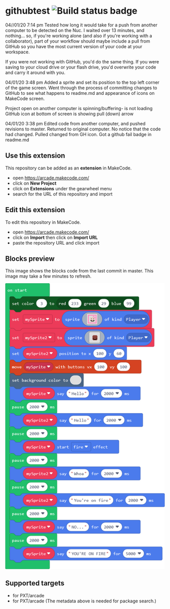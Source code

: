 # githubtest ![Build status badge](https://github.com/iwearthecrowns/githubtest/workflows/MakeCode/badge.svg)

04//01/20 7:14 pm
Tested how long it would take for a push from another computer to be detected on the Nuc. I waited over 13 minutes, and nothing... so, if you're working alone (and also if you're working with a collaborator), part of your workflow should maybe include a pull from GitHub so you have the most current version of your code at your workspace.

If you were not working with GitHub, you'd do the same thing. If you were saving to your cloud drive or your flash drive, you'd overwrite your code and carry it around with you.

04/01/20 3:48 pm
Added a sprite and set its position to the top left corner of the game screen. Went through the process of committing changes to GitHub to see what happens to readme.md and appearance of icons on MakeCode screen.

Project open on another computer is spinning/buffering- is not loading
GitHub icon at bottom of screen is showing pull (down) arrow

04/01/20 3:38 pm
Edited code from another computer, and pushed revisions to master. Returned to original computer. No notice that the code had changed. Pulled changed from GH icon. Got a github fail badge in readme.md

## Use this extension

This repository can be added as an **extension** in MakeCode.

* open https://arcade.makecode.com/
* click on **New Project**
* click on **Extensions** under the gearwheel menu
* search for the URL of this repository and import

## Edit this extension

To edit this repository in MakeCode.

* open https://arcade.makecode.com/
* click on **Import** then click on **Import URL**
* paste the repository URL and click import

## Blocks preview

This image shows the blocks code from the last commit in master.
This image may take a few minutes to refresh.

![A rendered view of the blocks](https://github.com/iwearthecrowns/githubtest/raw/master/.makecode/blocks.png)

## Supported targets

* for PXT/arcade
* for PXT/arcade
(The metadata above is needed for package search.)

